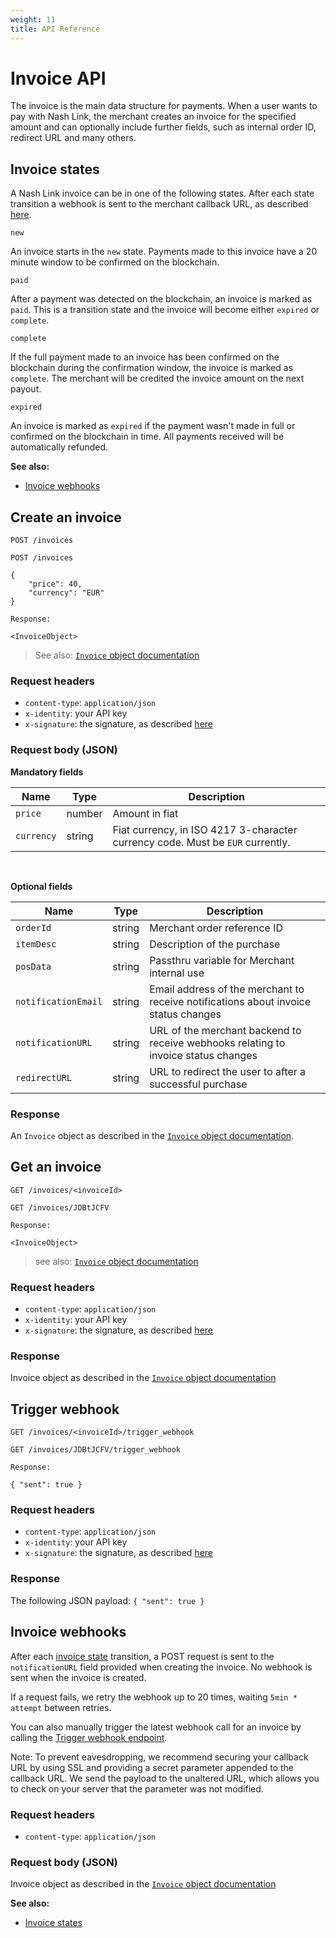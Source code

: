 ```yaml
---
weight: 11
title: API Reference
---
```


# Invoice API

The invoice is the main data structure for payments. When a user wants to pay with Nash Link, the merchant
creates an invoice for the specified amount and can optionally include further fields, such as internal order ID, redirect URL and many others.

## Invoice states

A Nash Link invoice can be in one of the following states. After each state transition a webhook is sent to the merchant callback URL, as described <a href="#invoice-webhooks">here</a>.

`new`

An invoice starts in the `new` state. Payments made to this invoice have a 20 minute window to be confirmed on the blockchain.

`paid`

After a payment was detected on the blockchain, an invoice is marked as `paid`. This is a transition state and the invoice will become either `expired` or `complete`.

`complete`

If the full payment made to an invoice has been confirmed on the blockchain during the confirmation window, the invoice is marked as `complete`. The merchant will be credited the invoice amount on the next payout.

`expired`

An invoice is marked as `expired` if the payment wasn't made in full or confirmed on the blockchain in time. All payments received will be automatically refunded.

<b>See also:</b>

* <a href="#invoice-webhooks">Invoice webhooks</a>

## Create an invoice

`POST /invoices`

```
POST /invoices

{
    "price": 40,
    "currency": "EUR"
}

Response:

<InvoiceObject>
```

> See also: <a href="#invoice">`Invoice` object documentation</a>

### Request headers

* `content-type`: `application/json`
* `x-identity`: your API key
* `x-signature`: the signature, as described <a href="#signing-requests">here</a>

### Request body (JSON)

**Mandatory fields**

Name | Type | Description
-------------- | -------------- | --------------
`price` | number | Amount in fiat
`currency` | string | Fiat currency, in ISO 4217 3-character currency code. Must be `EUR` currently.

<br>

**Optional fields**

Name | Type | Description
-------------- | -------------- | --------------
`orderId` | string | Merchant order reference ID
`itemDesc` | string | Description of the purchase
`posData` | string | Passthru variable for Merchant internal use
`notificationEmail` | string | Email address of the merchant to receive notifications about invoice status changes
`notificationURL` | string | URL of the merchant backend to receive webhooks relating to invoice status changes
`redirectURL` | string | URL to redirect the user to after a successful purchase

### Response

An `Invoice` object as described in the <a href="#invoice">`Invoice` object documentation</a>.


## Get an invoice

`GET /invoices/<invoiceId>`

```
GET /invoices/JDBtJCFV

Response:

<InvoiceObject>
```

> see also: <a href="#invoice">`Invoice` object documentation</a>

### Request headers

* `content-type`: `application/json`
* `x-identity`: your API key
* `x-signature`: the signature, as described <a href="#signing-requests">here</a>

### Response

Invoice object as described in the <a href="#invoice">`Invoice` object documentation</a>

## Trigger webhook

`GET /invoices/<invoiceId>/trigger_webhook`

```
GET /invoices/JDBtJCFV/trigger_webhook

Response:

{ "sent": true }
```

### Request headers

* `content-type`: `application/json`
* `x-identity`: your API key
* `x-signature`: the signature, as described <a href="#signing-requests">here</a>

### Response

The following JSON payload: `{ "sent": true }`

## Invoice webhooks

After each <a href="#invoice-states">invoice state</a> transition, a POST request is sent to the `notificationURL` field provided when creating the invoice. No webhook is sent when the invoice is created.

If a request fails, we retry the webhook up to 20 times, waiting `5min * attempt` between retries.

You can also manually trigger the latest webhook call for an invoice by calling the <a href="#trigger-webhook">Trigger webhook endpoint</a>.

<aside class="notice">
Note: To prevent eavesdropping, we recommend securing your callback URL by using SSL and providing a secret parameter appended to the callback URL. We send the payload to the unaltered URL, which allows you to check on your server that the parameter was not modified.
</aside>

### Request headers

* `content-type`: `application/json`

### Request body (JSON)

Invoice object as described in the <a href="#invoice">`Invoice` object documentation</a>

<b>See also:</b>

* <a href="#invoice-states">Invoice states</a>

